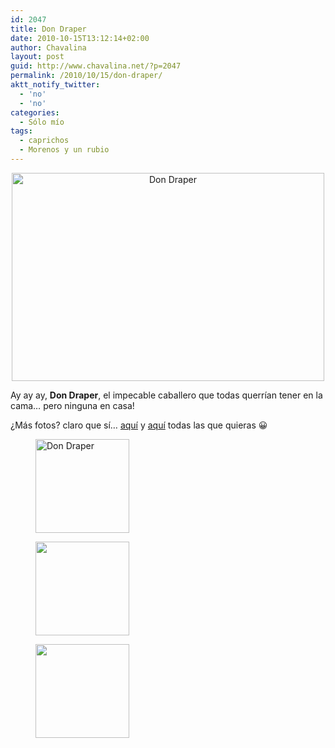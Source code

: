 ```yaml
---
id: 2047
title: Don Draper
date: 2010-10-15T13:12:14+02:00
author: Chavalina
layout: post
guid: http://www.chavalina.net/?p=2047
permalink: /2010/10/15/don-draper/
aktt_notify_twitter:
  - 'no'
  - 'no'
categories:
  - Sólo mío
tags:
  - caprichos
  - Morenos y un rubio
---
```

<p style="text-align: center;">
  <a href="http://www.chavalina.net/imagenes/2010/10/don-draper-.jpg"><img class="aligncenter size-large wp-image-2077" title="don-draper" src="http://www.chavalina.net/imagenes/2010/10/don-draper--500x333.jpg" alt="Don Draper" width="500" height="333" srcset="http://www.chavalina.net/imagenes/2010/10/don-draper--500x333.jpg 500w, http://www.chavalina.net/imagenes/2010/10/don-draper--300x200.jpg 300w, http://www.chavalina.net/imagenes/2010/10/don-draper-.jpg 640w" sizes="(max-width: 500px) 100vw, 500px" /></a>
</p>

Ay ay ay, **Don Draper**, el impecable caballero que todas querrían tener en la cama&#8230; pero ninguna en casa!

¿Más fotos? claro que sí&#8230; <a href="http://www.imdb.com/character/ch0031457/mediaindex" target="_blank">aquí</a> y <a href="http://www.amctv.com/originals/madmen/photo_gallery/" target="_blank">aquí</a> todas las que quieras 😀

<div id='gallery-1' class='gallery galleryid-2047 gallery-columns-3 gallery-size-thumbnail'>
  <figure class='gallery-item'> 
  
  <div class='gallery-icon landscape'>
    <a href='http://www.chavalina.net/imagenes/2010/10/don-draper-.jpg'><img width="150" height="150" src="http://www.chavalina.net/imagenes/2010/10/don-draper--150x150.jpg" class="attachment-thumbnail size-thumbnail" alt="Don Draper" /></a>
  </div></figure><figure class='gallery-item'> 
  
  <div class='gallery-icon landscape'>
    <a href='http://www.chavalina.net/imagenes/2010/10/don-draper-3.jpg'><img width="150" height="150" src="http://www.chavalina.net/imagenes/2010/10/don-draper-3-150x150.jpg" class="attachment-thumbnail size-thumbnail" alt="" /></a>
  </div></figure><figure class='gallery-item'> 
  
  <div class='gallery-icon landscape'>
    <a href='http://www.chavalina.net/imagenes/2010/10/don-draper-6.jpg'><img width="150" height="150" src="http://www.chavalina.net/imagenes/2010/10/don-draper-6-150x150.jpg" class="attachment-thumbnail size-thumbnail" alt="" /></a>
  </div></figure>
</div>